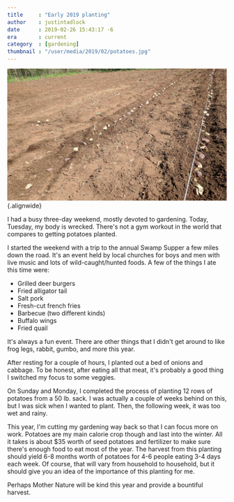 ```yaml
---
title     : "Early 2019 planting"
author    : justintadlock
date      : 2019-02-26 15:43:17 -6
era       : current
category  : [gardening]
thumbnail : "/user/media/2019/02/potatoes.jpg"
---
```


![Rows of potatoes planted in a field.](/user/media/2019/02/potatoes.jpg){.alignwide}

I had a busy three-day weekend, mostly devoted to gardening.  Today, Tuesday, my body is wrecked.  There's not a gym workout in the world that compares to getting potatoes planted.

I started the weekend with a trip to the annual Swamp Supper a few miles down the road.  It's an event held by local churches for boys and men with live music and lots of wild-caught/hunted foods.  A few of the things I ate this time were:

- Grilled deer burgers
- Fried alligator tail
- Salt pork
- Fresh-cut french fries
- Barbecue (two different kinds)
- Buffalo wings
- Fried quail

It's always a fun event.  There are other things that I didn't get around to like frog legs, rabbit, gumbo, and more this year.

After resting for a couple of hours, I planted out a bed of onions and cabbage.  To be honest, after eating all that meat, it's probably a good thing I switched my focus to some veggies.

On Sunday and Monday, I completed the process of planting 12 rows of potatoes from a 50 lb. sack.  I was actually a couple of weeks behind on this, but I was sick when I wanted to plant.  Then, the following week, it was too wet and rainy.

This year, I'm cutting my gardening way back so that I can focus more on work.  Potatoes are my main calorie crop though and last into the winter.  All it takes is about $35 worth of seed potatoes and fertilizer to make sure there's enough food to eat most of the year.  The harvest from this planting should yield 6-8 months worth of potatoes for 4-6 people eating 3-4 days each week.  Of course, that will vary from household to household, but it should give you an idea of the importance of this planting for me.

Perhaps Mother Nature will be kind this year and provide a bountiful harvest.
